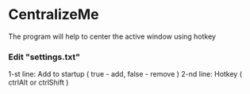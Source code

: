 # CentralizeMe

The program will help to center the active window using hotkey

### Edit "settings.txt"

1-st line: Add to startup ( true - add, false - remove )
2-nd line: Hotkey ( ctrlAlt or ctrlShift )
